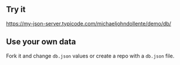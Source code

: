 ## Try it

https://my-json-server.typicode.com/michaeljohndollente/demo/db/

## Use your own data

Fork it and change `db.json` values or create a repo with a `db.json` file.
